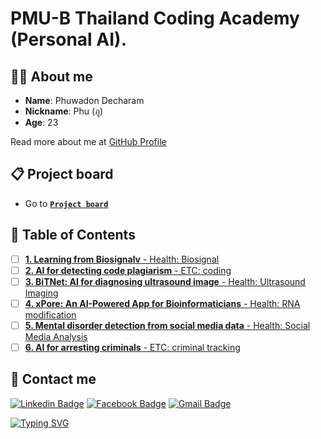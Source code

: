 # PMU-B Thailand Coding Academy (Personal AI).

## 👨‍💻 About me

- **Name**: Phuwadon Decharam
- **Nickname**: Phu (ภู)
- **Age**: 23

Read more about me at [GitHub Profile](https://github.com/phu024)

## 📋 Project board

- Go to [**`Project board`**](https://github.com/users/phu024/projects/4)

## 📌 Table of Contents

- [ ] [**1. Learning from Biosignalv** - Health: Biosignal](/Learning%20from%20Biosignalv/README.md)
- [ ] [**2. AI for detecting code plagiarism** - ETC: coding ](/AI%20for%20detecting%20code%20plagiarism/README.md)
- [ ] [**3. BiTNet: AI for diagnosing ultrasound image** - Health: Ultrasound Imaging](/BiTNet%20-%20AI%20for%20diagnosing%20ultrasound%20image/README.md)
- [ ] [**4. xPore: An AI-Powered App for Bioinformaticians** - Health: RNA modification](/xPore%20-%20An%20AI-Powered%20App%20for%20Bioinformaticians/README.md)
- [ ] [**5. Mental disorder detection from social media data** - Health: Social Media Analysis](/Mental%20disorder%20detection%20from%20social%20media/README.md)
- [ ] [**6. AI for arresting criminals** - ETC: criminal tracking](/AI%20for%20arresting%20criminals/README.md)

## 🙌 Contact me

[![Linkedin Badge](https://img.shields.io/badge/-Phuwadon%20Decharam-blue?style=flat-square&logo=Linkedin&logoColor=white&link=https://www.linkedin.com/in/phuwadon-dec)](https://www.linkedin.com/in/phuwadon-dec)
[![Facebook Badge](https://img.shields.io/badge/-Phuwadon%20Decharam-blue?style=flat-square&logo=Facebook&logoColor=white&link=https://www.facebook.com/phuwadon.dec)](https://www.facebook.com/phuwadon.dec)
[![Gmail Badge](https://img.shields.io/badge/-Phuwadon%20Decharam-blue?style=flat-square&logo=gmail&logoColor=white&link=https://www.facebook.com/phuwadon.dec)](mailto:phuwadon.dec@gmail.com)

[![Typing SVG](https://readme-typing-svg.demolab.com?font=Fira+Code&pause=1000&random=false&width=435&lines=Last+updated%3A+17%2F11%2F2023%2C+11.30PM)](https://git.io/typing-svg)
